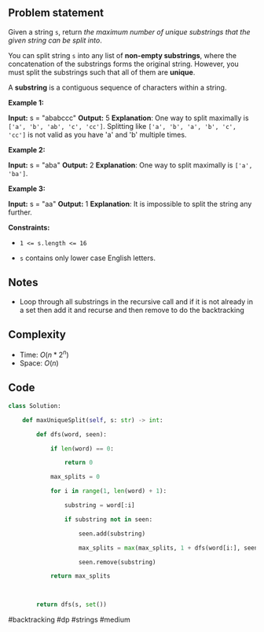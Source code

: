## Problem statement

Given a string `s`, return _the maximum number of unique substrings that the given string can be split into_.

You can split string `s` into any list of **non-empty substrings**, where the concatenation of the substrings forms the original string. However, you must split the substrings such that all of them are **unique**.

A **substring** is a contiguous sequence of characters within a string.

**Example 1:**

**Input:** s = "ababccc"
**Output:** 5
**Explanation**: One way to split maximally is `['a', 'b', 'ab', 'c', 'cc']`. Splitting like `['a', 'b', 'a', 'b', 'c', 'cc']` is not valid as you have 'a' and 'b' multiple times.

**Example 2:**

**Input:** s = "aba"
**Output:** 2
**Explanation**: One way to split maximally is `['a', 'ba']`.

**Example 3:**

**Input:** s = "aa"
**Output:** 1
**Explanation**: It is impossible to split the string any further.

**Constraints:**

- `1 <= s.length <= 16`
    
- `s` contains only lower case English letters.
## Notes

- Loop through all substrings in the recursive call and if it is not already in a set then add it and recurse and then remove to do the backtracking
## Complexity

- Time: $O(n * 2^{n})$
- Space: $O(n)$
## Code

```python
class Solution:

    def maxUniqueSplit(self, s: str) -> int:

        def dfs(word, seen):

            if len(word) == 0:

                return 0

            max_splits = 0

            for i in range(1, len(word) + 1):

                substring = word[:i]

                if substring not in seen:

                    seen.add(substring)

                    max_splits = max(max_splits, 1 + dfs(word[i:], seen))

                    seen.remove(substring)

            return max_splits

  

        return dfs(s, set())
```

#backtracking 
#dp 
#strings 
#medium